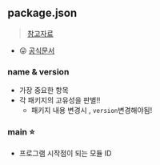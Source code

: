 ## package.json
> [참고자료](https://programmingsummaries.tistory.com/385)
- 😛 [공식문서](https://docs.npmjs.com/cli/v9/configuring-npm/package-json)
### name & version
- 가장 중요한 항목
- 각 패키지의 고유성을 판별!!
  - 패키지 내용 변경시 , `version`변경해야됨!

### main ⭐️
- 프로그램 시작점이 되는 모듈 ID
